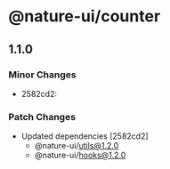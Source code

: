 # @nature-ui/counter

## 1.1.0
### Minor Changes

- 2582cd2: 

### Patch Changes

- Updated dependencies [2582cd2]
  - @nature-ui/utils@1.2.0
  - @nature-ui/hooks@1.2.0
